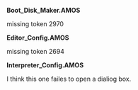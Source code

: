 **Boot_Disk_Maker.AMOS**

missing token 2970

**Editor_Config.AMOS**

missing token 2694

**Interpreter_Config.AMOS**

I think this one failes to open a dialiog box.
